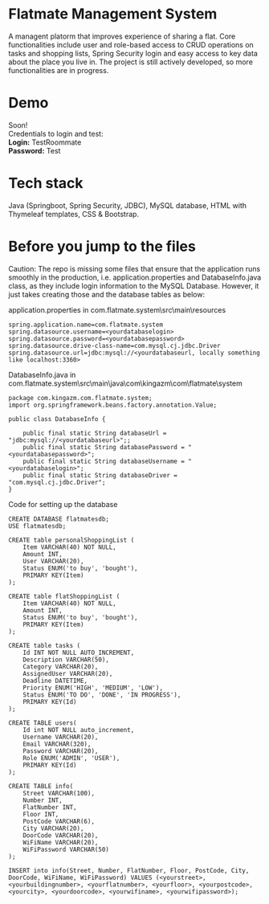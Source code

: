 # Flatmate Management System
A managent platorm that improves experience of sharing a flat. Core functionalities include user and role-based access to CRUD operations on tasks and shopping lists, Spring Security login and easy access to key data about the place you live in. The project is still actively developed, so more functionalities are in progress. 

# Demo
Soon!
<br>Credentials to login and test:<br>
<b>Login:</b> TestRoommate<br>
<b>Password:</b> Test

# Tech stack
Java (Springboot, Spring Security, JDBC), MySQL database, HTML with Thymeleaf templates, CSS & Bootstrap.

# Before you jump to the files
Caution: The repo is missing some files that ensure that the application runs smoothly in the production, i.e. application.properties and DatabaseInfo.java class, as they include login information to the MySQL Database.
However, it just takes creating those and the database tables as below:

application.properties in com.flatmate.system\src\main\resources
```
spring.application.name=com.flatmate.system
spring.datasource.username=<yourdatabaselogin>
spring.datasource.password=<yourdatabasepassword>
spring.datasource.drive-class-name=com.mysql.cj.jdbc.Driver
spring.datasource.url=jdbc:mysql://<yourdatabaseurl, locally something like localhost:3360>
```

DatabaseInfo.java in com.flatmate.system\src\main\java\com\kingazm\com\flatmate\system
```
package com.kingazm.com.flatmate.system;
import org.springframework.beans.factory.annotation.Value;

public class DatabaseInfo {

    public final static String databaseUrl = "jdbc:mysql://<yourdatabaseurl>";;
    public final static String databasePassword = "<yourdatabasepassword>";
    public final static String databaseUsername = "<yourdatabaselogin>";
    public final static String databaseDriver = "com.mysql.cj.jdbc.Driver";
}
```

Code for setting up the database
```
CREATE DATABASE flatmatesdb;
USE flatmatesdb;

CREATE table personalShoppingList (
    Item VARCHAR(40) NOT NULL,
    Amount INT,
    User VARCHAR(20),
    Status ENUM('to buy', 'bought'),
    PRIMARY KEY(Item)
);

CREATE table flatShoppingList (
    Item VARCHAR(40) NOT NULL,
    Amount INT,
    Status ENUM('to buy', 'bought'),
    PRIMARY KEY(Item)
);

CREATE table tasks (
    Id INT NOT NULL AUTO_INCREMENT,
    Description VARCHAR(50),
    Category VARCHAR(20),
    AssignedUser VARCHAR(20),
    Deadline DATETIME,
    Priority ENUM('HIGH', 'MEDIUM', 'LOW'),
    Status ENUM('TO DO', 'DONE', 'IN PROGRESS'),
    PRIMARY KEY(Id)
);

CREATE TABLE users(
    Id int NOT NULL auto_increment,
    Username VARCHAR(20),
    Email VARCHAR(320),
    Password VARCHAR(20),
    Role ENUM('ADMIN', 'USER'),
    PRIMARY KEY(Id)
);
    
CREATE TABLE info(
    Street VARCHAR(100),
    Number INT,
    FlatNumber INT,
    Floor INT,
    PostCode VARCHAR(6),
    City VARCHAR(20),
    DoorCode VARCHAR(20),
    WiFiName VARCHAR(20),
    WiFiPassword VARCHAR(50)
);

INSERT into info(Street, Number, FlatNumber, Floor, PostCode, City, DoorCode, WiFiName, WiFiPassword) VALUES (<yourstreet>, <yourbuildingnumber>, <yourflatnumber>, <yourfloor>, <yourpostcode>, <yourcity>, <yourdoorcode>, <yourwifiname>, <yourwifipassword>);
    
```
